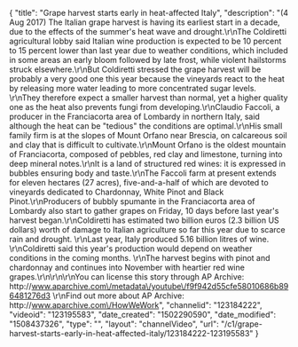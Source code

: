 {
    "title": "Grape harvest starts early in heat-affected Italy",
    "description": "(4 Aug 2017) The Italian grape harvest is having its earliest start in a decade, due to the effects of the summer's heat wave and drought.\r\nThe Coldiretti agricultural lobby said Italian wine production is expected to be 10 percent to 15 percent lower than last year due to weather conditions, which included in some areas an early bloom followed by late frost, while violent hailstorms struck elsewhere.\r\nBut Coldiretti stressed the grape harvest will be probably a very good one this year because the vineyards react to the heat by releasing more water leading to more concentrated sugar levels. \r\nThey therefore expect a smaller harvest than normal, yet a higher quality one as the heat also prevents fungi from developing.\r\nClaudio Faccoli, a producer in the Franciacorta area of Lombardy in northern Italy, said although the heat can be \"tedious\" the conditions are optimal.\r\nHis small family firm is at the slopes of Mount Orfano near Brescia, on calcareous soil and clay that is difficult to cultivate.\r\nMount Orfano is the oldest mountain of Franciacorta, composed of pebbles, red clay and limestone, turning into deep mineral notes.\r\nIt is a land of structured red wines: it is expressed in bubbles ensuring body and taste.\r\nThe Faccoli farm at present extends for eleven hectares (27 acres), five-and-a-half of which are devoted to vineyards dedicated to Chardonnay, White Pinot and Black Pinot.\r\nProducers of bubbly spumante in the Franciacorta area of Lombardy also start to gather grapes on Friday, 10 days before last year's harvest began.\r\nColdiretti has estimated two billion euros (2.3 billion US dollars) worth of damage to Italian agriculture so far this year due to scarce rain and drought. \r\nLast year, Italy produced 5.16 billion litres of wine. \r\nColdiretti said this year's production would depend on weather conditions in the coming months. \r\nThe harvest begins with pinot and chardonnay and continues into November with heartier red wine grapes.\r\n\r\n\r\nYou can license this story through AP Archive: http:\/\/www.aparchive.com\/metadata\/youtube\/f9f942d55cfe58010686b896481276d3 \r\nFind out more about AP Archive: http:\/\/www.aparchive.com\/HowWeWork",
    "channelid": "123184222",
    "videoid": "123195583",
    "date_created": "1502290590",
    "date_modified": "1508437326",
    "type": "",
    "layout": "channelVideo",
    "url": "\/c1\/grape-harvest-starts-early-in-heat-affected-italy\/123184222-123195583"
}